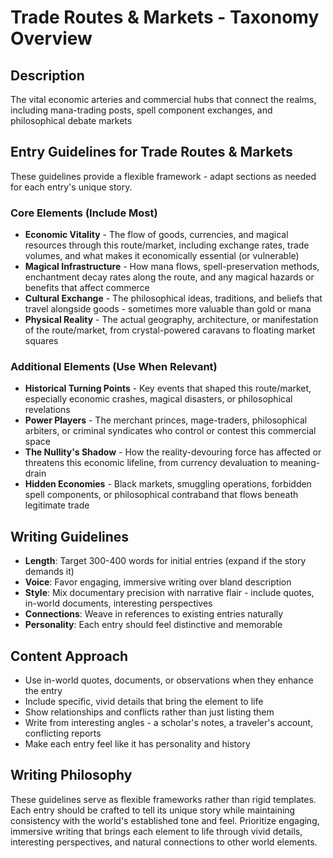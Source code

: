 # Trade Routes & Markets - Taxonomy Overview

## Description
The vital economic arteries and commercial hubs that connect the realms, including mana-trading posts, spell component exchanges, and philosophical debate markets

## Entry Guidelines for Trade Routes & Markets
These guidelines provide a flexible framework - adapt sections as needed for each entry's unique story.

### Core Elements (Include Most)
- **Economic Vitality** - The flow of goods, currencies, and magical resources through this route/market, including exchange rates, trade volumes, and what makes it economically essential (or vulnerable)
- **Magical Infrastructure** - How mana flows, spell-preservation methods, enchantment decay rates along the route, and any magical hazards or benefits that affect commerce
- **Cultural Exchange** - The philosophical ideas, traditions, and beliefs that travel alongside goods - sometimes more valuable than gold or mana
- **Physical Reality** - The actual geography, architecture, or manifestation of the route/market, from crystal-powered caravans to floating market squares

### Additional Elements (Use When Relevant)
- **Historical Turning Points** - Key events that shaped this route/market, especially economic crashes, magical disasters, or philosophical revelations
- **Power Players** - The merchant princes, mage-traders, philosophical arbiters, or criminal syndicates who control or contest this commercial space
- **The Nullity's Shadow** - How the reality-devouring force has affected or threatens this economic lifeline, from currency devaluation to meaning-drain
- **Hidden Economies** - Black markets, smuggling operations, forbidden spell components, or philosophical contraband that flows beneath legitimate trade

## Writing Guidelines
- **Length**: Target 300-400 words for initial entries (expand if the story demands it)
- **Voice**: Favor engaging, immersive writing over bland description
- **Style**: Mix documentary precision with narrative flair - include quotes, in-world documents, interesting perspectives
- **Connections**: Weave in references to existing entries naturally
- **Personality**: Each entry should feel distinctive and memorable

## Content Approach
- Use in-world quotes, documents, or observations when they enhance the entry
- Include specific, vivid details that bring the element to life
- Show relationships and conflicts rather than just listing them
- Write from interesting angles - a scholar's notes, a traveler's account, conflicting reports
- Make each entry feel like it has personality and history

## Writing Philosophy
These guidelines serve as flexible frameworks rather than rigid templates. Each entry should be crafted to tell its unique story while maintaining consistency with the world's established tone and feel. Prioritize engaging, immersive writing that brings each element to life through vivid details, interesting perspectives, and natural connections to other world elements.
